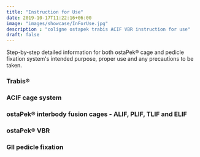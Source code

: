 ```yaml
---
title: "Instruction for Use"
date: 2019-10-17T11:22:16+06:00
image: "images/showcase/InForUse.jpg"
description : "coligne ostapek trabis ACIF VBR instruction for use"
draft: false
---
```


Step-by-step detailed information for both ostaPek® cage and pedicle fixation system's intended purpose, proper use and any precautions to be taken.

<!--more-->

### Trabis® 



### ACIF cage system



### ostaPek® interbody fusion cages - ALIF, PLIF, TLIF and ELIF



### ostaPek® VBR



### GII pedicle fixation

